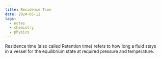 ```yaml
---
title: Residence Time
date: 2024-05-12
tags:
  - notes
  - chemistry
  - physics
---
```

Residence time (also called Retention time) refers to how long a fluid stays in a vessel for the equilibrium state at required pressure and temperature.
